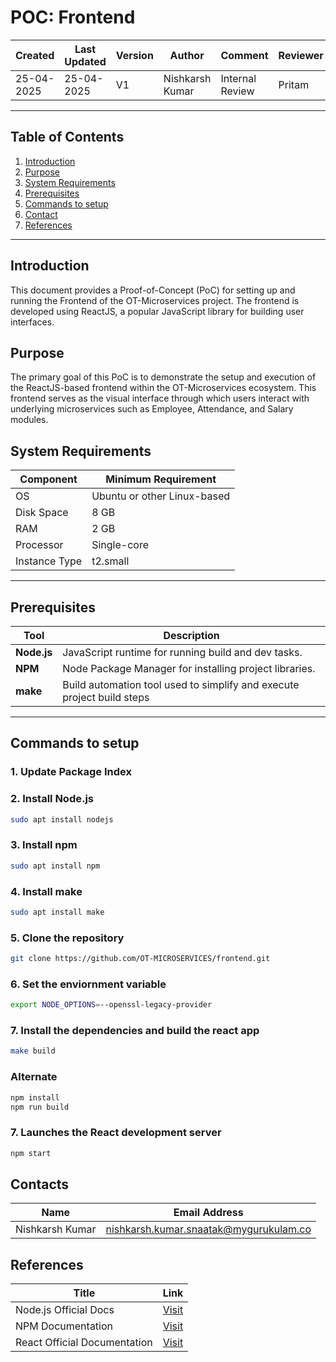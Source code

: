 # POC: Frontend

| Created     | Last Updated | Version | Author          | Comment         | Reviewer |
|-------------|--------------|---------|-----------------|-----------------|----------|
| 25-04-2025  |  25-04-2025  | V1      | Nishkarsh Kumar | Internal Review | Pritam   |

---

## Table of Contents

1. [Introduction](#introduction)  
2. [Purpose](#purpose)  
3. [System Requirements](#system-requirements)
4. [Prerequisites](#prerequisites)  
5. [Commands to setup](#commands-to-setup)      
6. [Contact](#contact)  
7. [References](#references)

---

## Introduction

This document provides a Proof-of-Concept (PoC) for setting up and running the Frontend of the OT-Microservices project. The frontend is developed using ReactJS, a popular JavaScript library for building user interfaces.

## Purpose

The primary goal of this PoC is to demonstrate the setup and execution of the ReactJS-based frontend within the OT-Microservices ecosystem. This frontend serves as the visual interface through which users interact with underlying microservices such as Employee, Attendance, and Salary modules.

## System Requirements

| Component        | Minimum Requirement           |
|------------------|-------------------------------|
| OS               | Ubuntu or other Linux-based   |
| Disk Space       | 8 GB                         |
| RAM              | 2 GB                          |
| Processor        | Single-core                     |
| Instance Type    | t2.small                      |

---

## Prerequisites

| Tool        | Description |
|--------------|-------------|
| **Node.js**  | JavaScript runtime for running build and dev tasks. |
| **NPM**      | Node Package Manager for installing project libraries. |
| **make**| Build automation tool used to simplify and execute project build steps |

---

## Commands to setup

### 1. Update Package Index


### 2.  Install Node.js

```bash
sudo apt install nodejs
```

### 3. Install npm

```bash
sudo apt install npm
```

### 4. Install make

```bash
sudo apt install make
```

### 5. Clone the repository

```bash
git clone https://github.com/OT-MICROSERVICES/frontend.git 
```

### 6. Set the enviornment variable

```bash
export NODE_OPTIONS=--openssl-legacy-provider
```

### 7. Install the dependencies and build the react app

```bash
make build
```

### Alternate

```bash
npm install
npm run build
```

### 7. Launches the React development server

```bash
npm start
```

## Contacts

| Name            | Email Address                                 |
|-----------------|-----------------------------------------------|
| Nishkarsh Kumar | nishkarsh.kumar.snaatak@mygurukulam.co        |

## References

| **Title**                              | **Link**                                                                                        |
|----------------------------------------|-------------------------------------------------------------------------------------------------|
| Node.js Official Docs                  | [Visit]([https://nodejs.org/en/download/package-manager]) |
| NPM Documentation               | [Visit](https://docs.npmjs.com/)                                 |
| React Official Documentation               | [Visit](https://reactjs.org/docs/getting-started.html)                                 |
